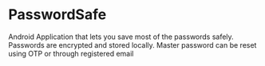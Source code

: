 # PasswordSafe
Android Application that lets you save most of the passwords safely. Passwords are encrypted and stored locally. Master password can be reset using OTP or through registered email
